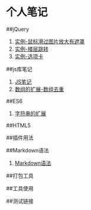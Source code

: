 # 个人笔记

##jQuery
1. [实例-鼠标滑过图片放大有遮罩](#docs/hover-note)
1. [实例-楼层跳转](#docs/floor-jump)
1. [实例-选项卡](#docs/tab-control)


##js库笔记
1. [JS笔记](#docs/js-note)
1. [数组的扩展-数组去重](#docs/array1)





##ES6
1. [字符串的扩展](#docs/es6_string)




##HTML5






##插件用法



##Markdown语法
1. [Markdown语法](#docs/Markdown)



##打包工具




##工具使用



##测试链接